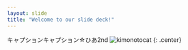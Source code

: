 ```yaml
---
layout: slide
title: "Welcome to our slide deck!"
---
```

キャプションキャプション☆ひあ2nd
![kimonotocat](https://octodex.github.com/images/kimonotocat.png)
{: .center}
